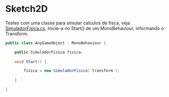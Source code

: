 # Sketch2D

Testes com uma classe para simular calculos de fisca, veja [SimuladorFisica.cs](Assets/Scripts/SimuladorFisica.cs).
Inicie-a no Start() de um MonoBehaviour, informando o Transform.

```cs
public class AnyGameObject : MonoBehaviour {

	public SimuladorFisica fisica;
	
    void Start() {

		fisica = new SimuladorFisica( transform );
		
    }
	
}
```



